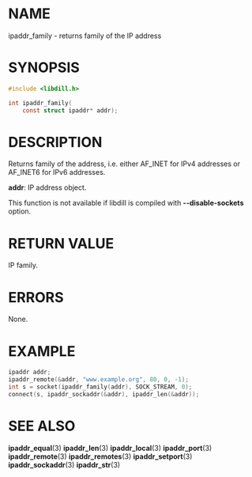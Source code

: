 # NAME

 ipaddr_family - returns family of the IP address

# SYNOPSIS

```c
#include <libdill.h>

int ipaddr_family(
    const struct ipaddr* addr);
```

# DESCRIPTION

 Returns family of the address, i.e.  either AF_INET for IPv4 addresses or AF_INET6 for IPv6 addresses.

 **addr**: IP address object.

 This function is not available if libdill is compiled with **--disable-sockets** option.

# RETURN VALUE

 IP family.

# ERRORS

 None.

# EXAMPLE

```c
ipaddr addr;
ipaddr_remote(&addr, "www.example.org", 80, 0, -1);
int s = socket(ipaddr_family(addr), SOCK_STREAM, 0);
connect(s, ipaddr_sockaddr(&addr), ipaddr_len(&addr));
```

# SEE ALSO

 **ipaddr_equal**(3) **ipaddr_len**(3) **ipaddr_local**(3) **ipaddr_port**(3) **ipaddr_remote**(3) **ipaddr_remotes**(3) **ipaddr_setport**(3) **ipaddr_sockaddr**(3) **ipaddr_str**(3) 

